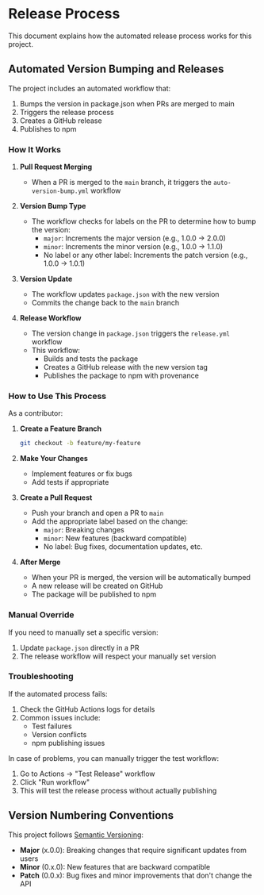 # Release Process

This document explains how the automated release process works for this project.

## Automated Version Bumping and Releases

The project includes an automated workflow that:
1. Bumps the version in package.json when PRs are merged to main
2. Triggers the release process
3. Creates a GitHub release
4. Publishes to npm

### How It Works

1. **Pull Request Merging**
   - When a PR is merged to the `main` branch, it triggers the `auto-version-bump.yml` workflow

2. **Version Bump Type**
   - The workflow checks for labels on the PR to determine how to bump the version:
     - `major`: Increments the major version (e.g., 1.0.0 → 2.0.0)
     - `minor`: Increments the minor version (e.g., 1.0.0 → 1.1.0)
     - No label or any other label: Increments the patch version (e.g., 1.0.0 → 1.0.1)

3. **Version Update**
   - The workflow updates `package.json` with the new version
   - Commits the change back to the `main` branch

4. **Release Workflow**
   - The version change in `package.json` triggers the `release.yml` workflow
   - This workflow:
     - Builds and tests the package
     - Creates a GitHub release with the new version tag
     - Publishes the package to npm with provenance

### How to Use This Process

As a contributor:

1. **Create a Feature Branch**
   ```bash
   git checkout -b feature/my-feature
   ```

2. **Make Your Changes**
   - Implement features or fix bugs
   - Add tests if appropriate

3. **Create a Pull Request**
   - Push your branch and open a PR to `main`
   - Add the appropriate label based on the change:
     - `major`: Breaking changes
     - `minor`: New features (backward compatible)
     - No label: Bug fixes, documentation updates, etc.

4. **After Merge**
   - When your PR is merged, the version will be automatically bumped
   - A new release will be created on GitHub
   - The package will be published to npm

### Manual Override

If you need to manually set a specific version:

1. Update `package.json` directly in a PR
2. The release workflow will respect your manually set version

### Troubleshooting

If the automated process fails:

1. Check the GitHub Actions logs for details
2. Common issues include:
   - Test failures
   - Version conflicts
   - npm publishing issues

In case of problems, you can manually trigger the test workflow:

1. Go to Actions → "Test Release" workflow
2. Click "Run workflow"
3. This will test the release process without actually publishing

## Version Numbering Conventions

This project follows [Semantic Versioning](https://semver.org/):

- **Major** (x.0.0): Breaking changes that require significant updates from users
- **Minor** (0.x.0): New features that are backward compatible
- **Patch** (0.0.x): Bug fixes and minor improvements that don't change the API